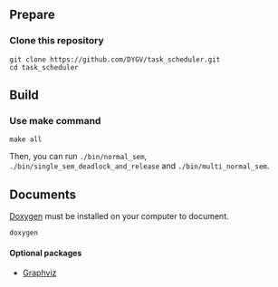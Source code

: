 ## Prepare 
### Clone this repository  
```shell
git clone https://github.com/DYGV/task_scheduler.git
cd task_scheduler
```
## Build
### Use make command  
```shell
make all
```
Then, you can run `./bin/normal_sem`, `./bin/single_sem_deadlock_and_release` and `./bin/multi_normal_sem`.

## Documents
[Doxygen](https://www.doxygen.nl/download.html#gitrepos) must be installed on your computer to document.
```shell
doxygen
```
#### Optional packages
- [Graphviz](https://graphviz.org/download/)
